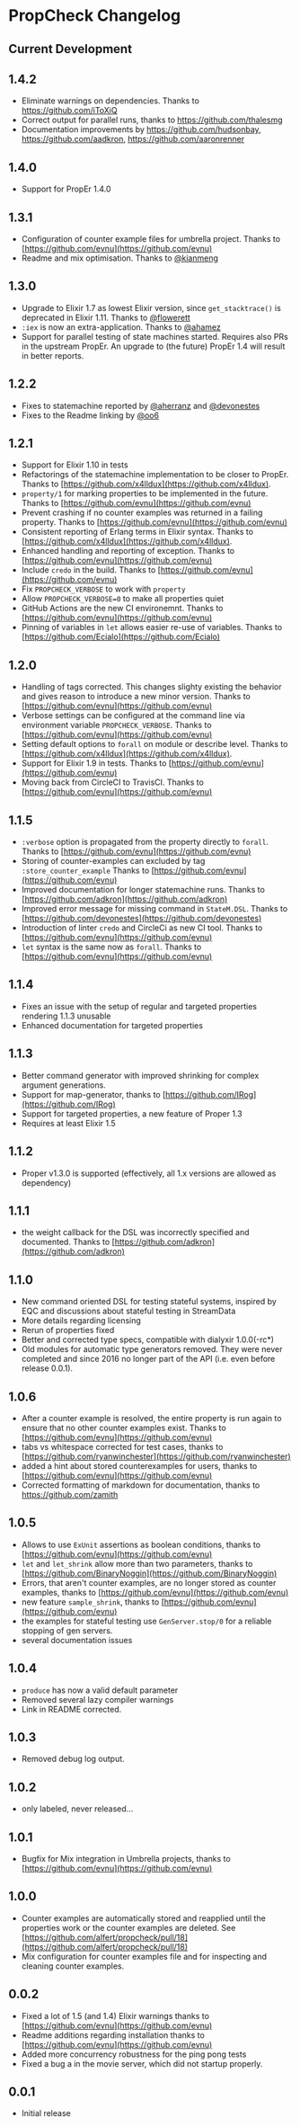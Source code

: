# PropCheck Changelog

## Current Development

## 1.4.2

* Eliminate warnings on dependencies. Thanks to <https://github.com/iToXiQ>
* Correct output for parallel runs, thanks to <https://github.com/thalesmg>
* Documentation improvements by <https://github.com/hudsonbay>, <https://github.com/aadkron>, <https://github.com/aaronrenner>

## 1.4.0

* Support for PropEr 1.4.0

## 1.3.1

* Configuration of counter example files for umbrella project. Thanks to [https://github.com/evnu](https://github.com/evnu)
* Readme and mix optimisation. Thanks to [@kianmeng](https://github.com/kianmeng)

## 1.3.0

* Upgrade to Elixir 1.7 as lowest Elixir version, since `get_stacktrace()` is deprecated in Elixir 1.11. Thanks to [@flowerett](https://github.com/flowerett)
* `:iex` is now an extra-application. Thanks to [@ahamez](https://github.com/ahamez)
* Support for parallel testing of state machines started. Requires also PRs in the upstream
  PropEr. An upgrade to (the future) PropEr 1.4 will result in better reports.

## 1.2.2

* Fixes to statemachine reported by [@aherranz](https://github.com/aherranz) and [@devonestes](https://github.com/devonestes)
* Fixes to the Readme linking by [@oo6](https://github.com/oo6)

## 1.2.1

* Support for Elixir 1.10 in tests
* Refactorings of the statemachine implementation to be closer to PropEr. Thanks to [https://github.com/x4lldux](https://github.com/x4lldux).
* `property/1` for marking properties to be implemented in the future.
   Thanks to [https://github.com/evnu](https://github.com/evnu)
* Prevent crashing if no counter examples was returned in a failing property.
  Thanks to [https://github.com/evnu](https://github.com/evnu)
* Consistent reporting of Erlang terms in Elixir syntax. Thanks to [https://github.com/x4lldux](https://github.com/x4lldux).
* Enhanced handling and reporting of exception. Thanks to [https://github.com/evnu](https://github.com/evnu)
* Include `credo` in the build. Thanks to [https://github.com/evnu](https://github.com/evnu)
* Fix `PROPCHECK_VERBOSE` to work with `property`
* Allow `PROPCHECK_VERBOSE=0` to make all properties quiet
* GitHub Actions are the new CI environemnt.  Thanks to [https://github.com/evnu](https://github.com/evnu)
* Pinning of variables in `let` allows easier re-use of variables. Thanks to [https://github.com/Ecialo](https://github.com/Ecialo)

## 1.2.0

* Handling of tags corrected. This changes slighty existing the behavior and gives
  reason to introduce a new minor version.
  Thanks to [https://github.com/evnu](https://github.com/evnu)
* Verbose settings can be configured at the command line via environment variable
  `PROPCHECK_VERBOSE`. Thanks to [https://github.com/evnu](https://github.com/evnu)
* Setting default options to `forall` on module or describe level.
  Thanks to [https://github.com/x4lldux](https://github.com/x4lldux).
* Support for Elixir 1.9 in tests. Thanks to [https://github.com/evnu](https://github.com/evnu)
* Moving back from CircleCI to TravisCI. Thanks to [https://github.com/evnu](https://github.com/evnu)

## 1.1.5

* `:verbose` option is propagated from the property directly to `forall`.
    Thanks to [https://github.com/evnu](https://github.com/evnu)
* Storing of counter-examples can excluded by tag `:store_counter_example`
    Thanks to [https://github.com/evnu](https://github.com/evnu)
* Improved documentation for longer statemachine runs. Thanks
  to [https://github.com/adkron](https://github.com/adkron)
* Improved error message for missing command in `StateM.DSL`.
  Thanks to [https://github.com/devonestes](https://github.com/devonestes)
* Introduction of linter `credo` and CircleCi as new CI tool.
  Thanks to [https://github.com/evnu](https://github.com/evnu)
* `let` syntax is the same now as `forall`.
  Thanks to [https://github.com/evnu](https://github.com/evnu)

## 1.1.4

* Fixes an issue with the setup of regular and targeted properties rendering 1.1.3 unusable
* Enhanced documentation for targeted properties

## 1.1.3

* Better command generator with improved shrinking for complex argument generations.
* Support for map-generator, thanks to [https://github.com/IRog](https://github.com/IRog)
* Support for targeted properties, a new feature of Proper 1.3
* Requires at least Elixir 1.5

## 1.1.2

* Proper v1.3.0 is supported (effectively, all 1.x versions are allowed
  as dependency)

## 1.1.1

* the weight callback for the DSL was incorrectly specified and documented. Thanks
  to [https://github.com/adkron](https://github.com/adkron)

## 1.1.0

* New command oriented DSL for testing stateful systems, inspired by EQC and
  discussions about stateful testing in StreamData
* More details regarding licensing
* Rerun of properties fixed
* Better and corrected type specs, compatible with dialyxir 1.0.0(-rc*)
* Old modules for automatic type generators removed. They were never completed and
  since 2016 no longer part of the API (i.e. even before release 0.0.1).

## 1.0.6

* After a counter example is resolved, the entire property is run again to
  ensure that no other counter examples exist. Thanks to [https://github.com/evnu](https://github.com/evnu)
* tabs vs whitespace corrected for test cases, thanks to [https://github.com/ryanwinchester](https://github.com/ryanwinchester)
* added a hint about stored counterexamples for users, thanks to [https://github.com/evnu](https://github.com/evnu)
* Corrected formatting of markdown for documentation, thanks to <https://github.com/zamith>

## 1.0.5

* Allows to use `ExUnit` assertions as boolean conditions, thanks to [https://github.com/evnu](https://github.com/evnu)
* `let` and `let_shrink` allow more than two parameters, thanks to [https://github.com/BinaryNoggin](https://github.com/BinaryNoggin)
* Errors, that aren't counter examples, are no longer stored as counter examples,  thanks to [https://github.com/evnu](https://github.com/evnu)
* new feature `sample_shrink`, thanks to [https://github.com/evnu](https://github.com/evnu)
* the examples for stateful testing use `GenServer.stop/0` for a reliable
  stopping of gen servers.
* several documentation issues

## 1.0.4

* `produce` has now a valid default parameter
* Removed several lazy compiler warnings
* Link in README corrected.

## 1.0.3

* Removed debug log output.

## 1.0.2

* only labeled, never released...

## 1.0.1

* Bugfix for Mix integration in Umbrella projects, thanks to [https://github.com/evnu](https://github.com/evnu)

## 1.0.0

* Counter examples are automatically stored and reapplied until the properties work
  or the counter examples are deleted. See [https://github.com/alfert/propcheck/pull/18](https://github.com/alfert/propcheck/pull/18)
* Mix configuration for counter examples file and for inspecting and cleaning
  counter examples.

## 0.0.2

* Fixed a lot of 1.5 (and 1.4) Elixir warnings thanks to [https://github.com/evnu](https://github.com/evnu)
* Readme additions regarding installation thanks to [https://github.com/evnu](https://github.com/evnu)
* Added more concurrency robustness for the ping pong tests
* Fixed a bug a in the movie server, which did not startup properly.

## 0.0.1

* Initial release
